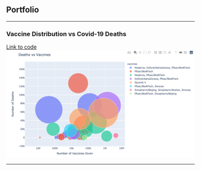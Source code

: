 ## Portfolio

---

### Vaccine Distribution vs Covid-19 Deaths

[Link to code](/https://github.com/Ken-Freeman/vaccine_distribution)
<img src="/images/bubgraph.jpeg?raw=true/"/>

---
